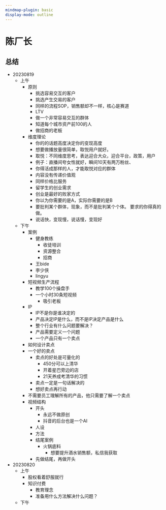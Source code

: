 ```yaml
---
mindmap-plugin: basic
display-mode: outline
---
```


# 陈厂长

## 总结
- 20230819
    - 上午
        - 原则
            - 挑选容易交互的客户
            - 挑选产生交易的客户
            - 同样的流程SOP，销售额却不一样，核心是赛道
            - LTV
            - 做一个非常容易交互的群体
            - 知道每个城市资产前100的人
            - 做招商的老板
        - 维度理论
            - 你的的话题高度决定你的变现高度
            - 想要做播放量很简单，取悦用户就好。
            - 取悦：不同维度思考，表达迎合大众，迎合平台，政策，用户
            - 例子：直播间夸女性就好，瞬间10天有两万粉丝、
            - 你得活成那样的人，才能取悦对应的群体
            - 内容没有传递价值观
            - 同样价格比服务
            - 留学生的创业需求
            - 创业是最好的败家方式
            - 你以为你需要的是A，实际你需要的是B
            - 要批判某个群体，现象，而不是批判某个个体。 要求的你得真的做。
            - 说话快，变现慢，说话慢，变现好
    - 下午
        - 案例
            - 健身教练
                - 收徒培训
                - 资源整合
                - 招商
            - 王bide
            - 李少侠
            - lingyu
        - 短视频生产流程
            - 教学100个操盘手
            - 一个小时30条短视频
                - 吸引老板
        - IP
            - IP不是你是谁决定的
            - 产品决定IP是什么，而不是IP决定产品是什么
            - 整个行业有什么问题要解决？
            - 产品需要定义一个问题
            - 一个产品只有一个卖点
        - 如何设计卖点
        - 一个好的卖点
            - 卖点的好处是可量化的
                - 450分可以上清华
                - 开着星巴旁边的店
                - 21天养成考清华的习惯
            - 卖点一定是一句话解决的
            - 想好卖点再行动
        - 不需要员工理解所有的产品，他只需要了解一个卖点
        - 视频结构
            - 开头
                - 永远不做原创
                - 抖音的后台也是一个AI
            - 人设
            - 方法
            - 结尾案例
                - 火锅底料
                    - 想要提升酒水销售额，私信我获取
            - 先做结尾，再做开头
- 20230820
    - 上午
        - 股权看着舒服就行
        - 知识付费
            - 教育理念
            - 准备用什么方法解决什么问题？
    - 下午